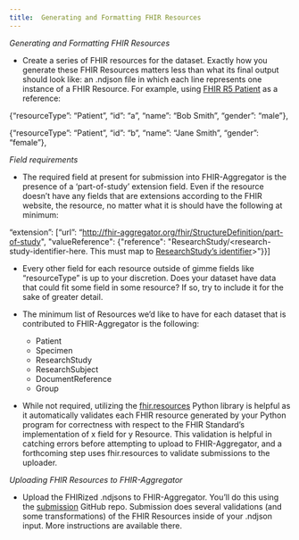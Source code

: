 ```yaml
---
title:  Generating and Formatting FHIR Resources
---
```



*Generating and Formatting FHIR Resources*

- Create a series of FHIR resources for the dataset. Exactly how you generate these FHIR Resources matters less than what its final output should look like: an .ndjson file in which each line represents one instance of a FHIR Resource. For example, using [FHIR R5 Patient](https://www.hl7.org/fhir/patient.html) as a reference:

{“resourceType”: “Patient”, “id”: “a”, “name”: “Bob Smith”, “gender”: “male”},

{“resourceType”: “Patient”, “id”: “b”, “name”: “Jane Smith”, “gender”: “female”},

*Field requirements*

- The required field at present for submission into FHIR-Aggregator is the presence of a ‘part-of-study’ extension field. Even if the resource doesn’t have any fields that are extensions according to the FHIR website, the resource, no matter what it is should have the following at minimum:

“extension”: \[“url”: “<http://fhir-aggregator.org/fhir/StructureDefinition/part-of-study>", "valueReference": {"reference": "ResearchStudy/<research-study-identifier-here. This must map to [ResearchStudy’s identifier](https://www.hl7.org/fhir/researchstudy-definitions.html#ResearchStudy.identifier)\>"}}\]

- Every other field for each resource outside of gimme fields like “resourceType” is up to your discretion. Does your dataset have data that could fit some field in some resource? If so, try to include it for the sake of greater detail.
- The minimum list of Resources we’d like to have for each dataset that is contributed to FHIR-Aggregator is the following:
  - Patient
  - Specimen
  - ResearchStudy
  - ResearchSubject
  - DocumentReference
  - Group

- While not required, utilizing the [fhir.resources](https://github.com/nazrulworld/fhir.resources) Python library is helpful as it automatically validates each FHIR resource generated by your Python program for correctness with respect to the FHIR Standard’s implementation of x field for y Resource. This validation is helpful in catching errors before attempting to upload to FHIR-Aggregator, and a forthcoming step uses fhir.resources to validate submissions to the uploader.

*Uploading FHIR Resources to FHIR-Aggregator*

- Upload the FHIRized .ndjsons to FHIR-Aggregator. You’ll do this using the [submission](https://github.com/FHIR-Aggregator/submission) GitHub repo. Submission does several validations (and some transformations) of the FHIR Resources inside of your .ndjson input. More instructions are available there.
